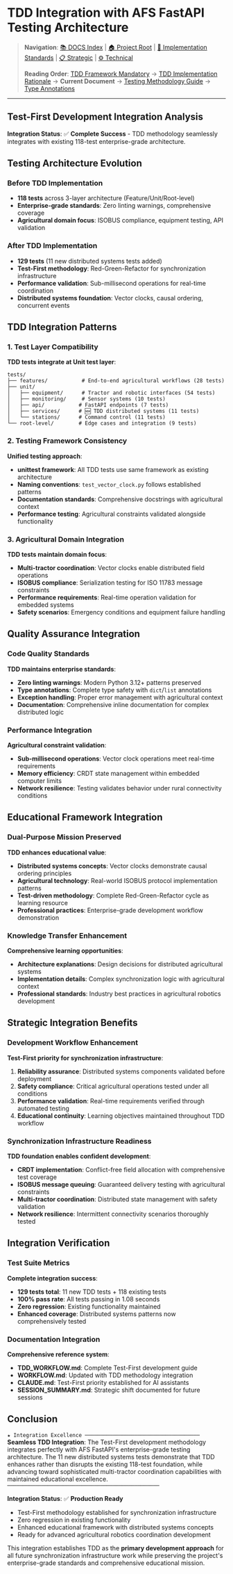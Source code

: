 # TDD Integration with AFS FastAPI Testing Architecture

> **Navigation**: [📚 DOCS Index](../README.md) | [🏠 Project Root](../../) | [🔧 Implementation Standards](../implementation/) | [📋 Strategic](../strategic/) | [⚙️ Technical](../technical/)
>
> **Reading Order**: [TDD Framework Mandatory](TDD_FRAMEWORK_MANDATORY.md) → [TDD Implementation Rationale](TDD_IMPLEMENTATION_RATIONALE.md) → **Current Document** → [Testing Methodology Guide](TESTING_METHODOLOGY_GUIDE.md) → [Type Annotations](TYPE_ANNOTATIONS.md)

---

## Test-First Development Integration Analysis

**Integration Status**: ✅ **Complete Success** - TDD methodology seamlessly integrates with existing 118-test enterprise-grade architecture.

## Testing Architecture Evolution

### Before TDD Implementation
- **118 tests** across 3-layer architecture (Feature/Unit/Root-level)
- **Enterprise-grade standards**: Zero linting warnings, comprehensive coverage
- **Agricultural domain focus**: ISOBUS compliance, equipment testing, API validation

### After TDD Implementation
- **129 tests** (11 new distributed systems tests added)
- **Test-First methodology**: Red-Green-Refactor for synchronization infrastructure
- **Performance validation**: Sub-millisecond operations for real-time coordination
- **Distributed systems foundation**: Vector clocks, causal ordering, concurrent events

## TDD Integration Patterns

### 1. Test Layer Compatibility

**TDD tests integrate at Unit test layer**:
```text
tests/
├── features/           # End-to-end agricultural workflows (28 tests)
├── unit/
│   ├── equipment/      # Tractor and robotic interfaces (54 tests)
│   ├── monitoring/     # Sensor systems (10 tests)
│   ├── api/           # FastAPI endpoints (7 tests)
│   ├── services/      # 🆕 TDD distributed systems (11 tests)
│   └── stations/      # Command control (11 tests)
└── root-level/        # Edge cases and integration (9 tests)
```

### 2. Testing Framework Consistency

**Unified testing approach**:
- **unittest framework**: All TDD tests use same framework as existing architecture
- **Naming conventions**: `test_vector_clock.py` follows established patterns
- **Documentation standards**: Comprehensive docstrings with agricultural context
- **Performance testing**: Agricultural constraints validated alongside functionality

### 3. Agricultural Domain Integration

**TDD tests maintain domain focus**:
- **Multi-tractor coordination**: Vector clocks enable distributed field operations
- **ISOBUS compliance**: Serialization testing for ISO 11783 message constraints
- **Performance requirements**: Real-time operation validation for embedded systems
- **Safety scenarios**: Emergency conditions and equipment failure handling

## Quality Assurance Integration

### Code Quality Standards

**TDD maintains enterprise standards**:
- **Zero linting warnings**: Modern Python 3.12+ patterns preserved
- **Type annotations**: Complete type safety with `dict`/`list` annotations
- **Exception handling**: Proper error management with agricultural context
- **Documentation**: Comprehensive inline documentation for complex distributed logic

### Performance Integration

**Agricultural constraint validation**:
- **Sub-millisecond operations**: Vector clock operations meet real-time requirements
- **Memory efficiency**: CRDT state management within embedded computer limits
- **Network resilience**: Testing validates behavior under rural connectivity conditions

## Educational Framework Integration

### Dual-Purpose Mission Preserved

**TDD enhances educational value**:
- **Distributed systems concepts**: Vector clocks demonstrate causal ordering principles
- **Agricultural technology**: Real-world ISOBUS protocol implementation patterns
- **Test-driven methodology**: Complete Red-Green-Refactor cycle as learning resource
- **Professional practices**: Enterprise-grade development workflow demonstration

### Knowledge Transfer Enhancement

**Comprehensive learning opportunities**:
- **Architecture explanations**: Design decisions for distributed agricultural systems
- **Implementation details**: Complex synchronization logic with agricultural context
- **Professional standards**: Industry best practices in agricultural robotics development

## Strategic Integration Benefits

### Development Workflow Enhancement

**Test-First priority for synchronization infrastructure**:
1. **Reliability assurance**: Distributed systems components validated before deployment
2. **Safety compliance**: Critical agricultural operations tested under all conditions
3. **Performance validation**: Real-time requirements verified through automated testing
4. **Educational continuity**: Learning objectives maintained throughout TDD workflow

### Synchronization Infrastructure Readiness

**TDD foundation enables confident development**:
- **CRDT implementation**: Conflict-free field allocation with comprehensive test coverage
- **ISOBUS message queuing**: Guaranteed delivery testing with agricultural constraints
- **Multi-tractor coordination**: Distributed state management with safety validation
- **Network resilience**: Intermittent connectivity scenarios thoroughly tested

## Integration Verification

### Test Suite Metrics

**Complete integration success**:
- **129 tests total**: 11 new TDD tests + 118 existing tests
- **100% pass rate**: All tests passing in 1.08 seconds
- **Zero regression**: Existing functionality maintained
- **Enhanced coverage**: Distributed systems patterns now comprehensively tested

### Documentation Integration

**Comprehensive reference system**:
- **TDD_WORKFLOW.md**: Complete Test-First development guide
- **WORKFLOW.md**: Updated with TDD methodology integration
- **CLAUDE.md**: Test-First priority established for AI assistants
- **SESSION_SUMMARY.md**: Strategic shift documented for future sessions

## Conclusion

`★ Integration Excellence ─────────────────────────────────────`
**Seamless TDD Integration**: The Test-First development methodology integrates perfectly with AFS FastAPI's enterprise-grade testing architecture. The 11 new distributed systems tests demonstrate that TDD enhances rather than disrupts the existing 118-test foundation, while advancing toward sophisticated multi-tractor coordination capabilities with maintained educational excellence.
`─────────────────────────────────────────────────`

**Integration Status**: ✅ **Production Ready**
- Test-First methodology established for synchronization infrastructure
- Zero regression in existing functionality
- Enhanced educational framework with distributed systems concepts
- Ready for advanced agricultural robotics coordination development

This integration establishes TDD as the **primary development approach** for all future synchronization infrastructure work while preserving the project's enterprise-grade standards and comprehensive educational mission.
